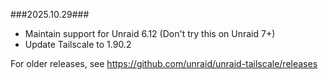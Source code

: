 ###2025.10.29###

- Maintain support for Unraid 6.12 (Don't try this on Unraid 7+)
- Update Tailscale to 1.90.2

For older releases, see https://github.com/unraid/unraid-tailscale/releases
